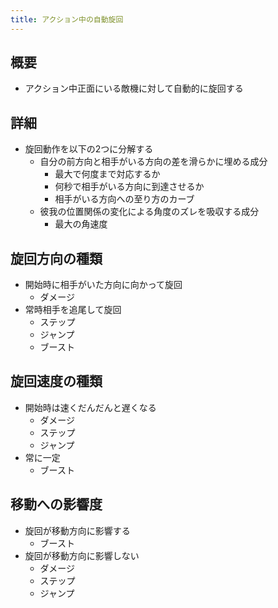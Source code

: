 ```yaml
---
title: アクション中の自動旋回
---
```


## 概要
* アクション中正面にいる敵機に対して自動的に旋回する

## 詳細
* 旋回動作を以下の2つに分解する
    * 自分の前方向と相手がいる方向の差を滑らかに埋める成分
        * 最大で何度まで対応するか
        * 何秒で相手がいる方向に到達させるか
        * 相手がいる方向への至り方のカーブ
    * 彼我の位置関係の変化による角度のズレを吸収する成分
        * 最大の角速度

## 旋回方向の種類
* 開始時に相手がいた方向に向かって旋回
    * ダメージ
* 常時相手を追尾して旋回
    * ステップ
    * ジャンプ
    * ブースト

## 旋回速度の種類
* 開始時は速くだんだんと遅くなる
    * ダメージ
    * ステップ
    * ジャンプ
* 常に一定
    * ブースト

## 移動への影響度
* 旋回が移動方向に影響する
    * ブースト
* 旋回が移動方向に影響しない
    * ダメージ
    * ステップ
    * ジャンプ
